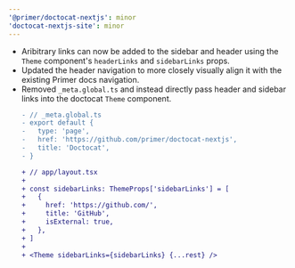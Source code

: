 ```yaml
---
'@primer/doctocat-nextjs': minor
'doctocat-nextjs-site': minor
---
```


- Aribitrary links can now be added to the sidebar and header using the `Theme` component's `headerLinks` and `sidebarLinks` props.
- Updated the header navigation to more closely visually align it with the existing Primer docs navigation.
- Removed `_meta.global.ts` and instead directly pass header and sidebar links into the doctocat `Theme` component.
  ```diff
  - // _meta.global.ts
  - export default {
  -   type: 'page',
  -   href: 'https://github.com/primer/doctocat-nextjs',
  -   title: 'Doctocat',
  - }
  ```
  ```diff
  + // app/layout.tsx
  +
  + const sidebarLinks: ThemeProps['sidebarLinks'] = [
  +   {
  +     href: 'https://github.com/',
  +     title: 'GitHub',
  +     isExternal: true,
  +   },
  + ]
  +
  + <Theme sidebarLinks={sidebarLinks} {...rest} />
  ```
